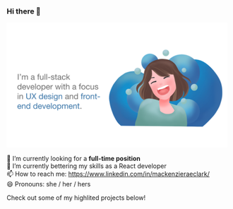 ### Hi there 👋

<img alt="Hero Image - A Happy Mack!" src="./hero.png" width="500">

🔭 I’m currently looking for a <strong>full-time position</strong> <br/>
🌱 I’m currently bettering my skills as a React developer <br/>
📫 How to reach me: https://www.linkedin.com/in/mackenzieraeclark/ <br/>
😄 Pronouns: she / her / hers <br/>

Check out some of my highlited projects below!
